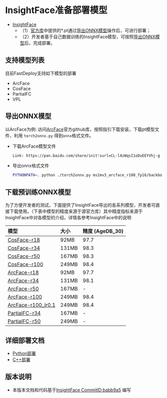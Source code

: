 # InsightFace准备部署模型

- [InsightFace](https://github.com/deepinsight/insightface/commit/babb9a5)
  - （1）[官方库](https://github.com/deepinsight/insightface/)中提供的*.pt通过[导出ONNX模型](#导出ONNX模型)操作后，可进行部署；
  - （2）开发者基于自己数据训练的InsightFace模型，可按照[导出ONNX模型](#%E5%AF%BC%E5%87%BAONNX%E6%A8%A1%E5%9E%8B)后，完成部署。


## 支持模型列表
目前FastDeploy支持如下模型的部署
- ArcFace
- CosFace
- PartialFC
- VPL


## 导出ONNX模型
以ArcFace为例:
访问[ArcFace](https://github.com/deepinsight/insightface/tree/master/recognition/arcface_torch)官方github库，按照指引下载安装，下载pt模型文件，利用 `torch2onnx.py` 得到`onnx`格式文件。

* 下载ArcFace模型文件
  ```bash
  Link: https://pan.baidu.com/share/init?surl=CL-l4zWqsI1oDuEEYVhj-g code: e8pw  
  ```

* 导出onnx格式文件
  ```bash
  PYTHONPATH=. python ./torch2onnx.py ms1mv3_arcface_r100_fp16/backbone.pth --output ms1mv3_arcface_r100.onnx --network r100 --simplify 1
  ```

## 下载预训练ONNX模型

为了方便开发者的测试，下面提供了InsightFace导出的各系列模型，开发者可直接下载使用。（下表中模型的精度来源于源官方库）其中精度指标来源于InsightFace中对各模型的介绍，详情各参考InsightFace中的说明

| 模型                                                               | 大小    | 精度 (AgeDB_30)   |
|:---------------------------------------------------------------- |:----- |:----- |
| [CosFace-r18](https://bj.bcebos.com/paddlehub/fastdeploy/glint360k_cosface_r18.onnx) | 92MB | 97.7 |
| [CosFace-r34](https://bj.bcebos.com/paddlehub/fastdeploy/glint360k_cosface_r34.onnx) | 131MB | 98.3|
| [CosFace-r50](https://bj.bcebos.com/paddlehub/fastdeploy/glint360k_cosface_r50.onnx) | 167MB | 98.3 |
| [CosFace-r100](https://bj.bcebos.com/paddlehub/fastdeploy/glint360k_cosface_r100.onnx) | 249MB | 98.4 |
| [ArcFace-r18](https://bj.bcebos.com/paddlehub/fastdeploy/ms1mv3_arcface_r18.onnx) | 92MB | 97.7 |
| [ArcFace-r34](https://bj.bcebos.com/paddlehub/fastdeploy/ms1mv3_arcface_r34.onnx) | 131MB | 98.1|
| [ArcFace-r50](https://bj.bcebos.com/paddlehub/fastdeploy/ms1mv3_arcface_r50.onnx) | 167MB | - |
| [ArcFace-r100](https://bj.bcebos.com/paddlehub/fastdeploy/ms1mv3_arcface_r100.onnx) | 249MB | 98.4 |
| [ArcFace-r100_lr0.1](https://bj.bcebos.com/paddlehub/fastdeploy/ms1mv3_r100_lr01.onnx) | 249MB | 98.4 |
| [PartialFC-r34](https://bj.bcebos.com/paddlehub/fastdeploy/partial_fc_glint360k_r50.onnx) | 167MB | -|
| [PartialFC-r50](https://bj.bcebos.com/paddlehub/fastdeploy/partial_fc_glint360k_r100.onnx) | 249MB | - |




## 详细部署文档

- [Python部署](python)
- [C++部署](cpp)


## 版本说明

- 本版本文档和代码基于[InsightFace CommitID:babb9a5](https://github.com/deepinsight/insightface/commit/babb9a5) 编写
